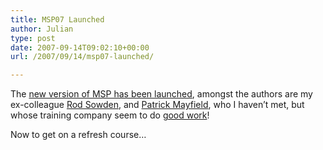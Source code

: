 ```yaml
---
title: MSP07 Launched
author: Julian
type: post
date: 2007-09-14T09:02:10+00:00
url: /2007/09/14/msp07-launched/

---
```

The [new version of MSP has been launched][1], amongst the authors are my ex-colleague [Rod Sowden][2], and [Patrick Mayfield][3], who I haven&#8217;t met, but whose training company seem to do [good work][4]!

Now to get on a refresh course&#8230;

 [1]: http://www.ogc.gov.uk/About_OGC_news_7500.asp
 [2]: http://www.aspireeurope.com/msp_prince2/
 [3]: http://pearcemayfield.typepad.com/patrick_mayfield/2007/09/the-new-edition.html
 [4]: https://www.synesthesia.co.uk/msp/2006/12/13/i-passed/